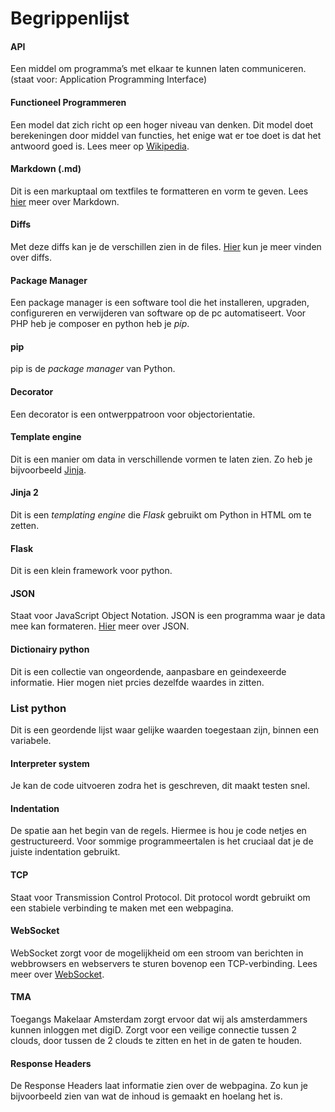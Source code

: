 # Begrippenlijst

#### API
Een middel om programma’s met elkaar te kunnen laten communiceren. (staat voor: Application Programming Interface)


#### Functioneel Programmeren
Een model dat zich richt op een hoger niveau van denken. Dit model doet berekeningen door middel van functies, het enige wat er toe doet is dat het antwoord goed is. Lees meer op [Wikipedia](https://nl.wikipedia.org/wiki/Functioneel_programmeren).


#### Markdown (.md)
Dit is een markuptaal om textfiles te formatteren en vorm te geven. Lees [hier](https://en.wikipedia.org/wiki/Markdown) meer over Markdown.

#### Diffs
Met deze diffs kan je de verschillen zien in de files. [Hier](https://en.wikipedia.org/wiki/Diff) kun je meer vinden over diffs.


#### Package Manager
Een package manager is een software tool die het installeren, upgraden, configureren en verwijderen van software op de pc automatiseert. Voor PHP heb je composer en python heb je *pip*.


#### pip
pip is de *package manager* van Python.


#### Decorator 
Een decorator is een ontwerppatroon voor objectorientatie. 


#### Template engine
Dit is een manier om data in verschillende vormen te laten zien. Zo heb je bijvoorbeeld [Jinja](https://pypi.org/project/Jinja2/).


#### Jinja 2
Dit is een *templating engine* die *Flask* gebruikt om Python in HTML om te zetten.

#### Flask
Dit is een klein framework voor python.

#### JSON
Staat voor JavaScript Object Notation. JSON is een programma waar je data mee kan formateren. [Hier](https://en.wikipedia.org/wiki/JSON) meer over JSON.

#### Dictionairy python 
Dit is een collectie van ongeordende, aanpasbare en geindexeerde informatie. Hier mogen niet prcies dezelfde waardes in zitten.

### List python
Dit is een geordende lijst waar gelijke waarden toegestaan zijn, binnen een variabele.

#### Interpreter system
Je kan de code uitvoeren zodra het is geschreven, dit maakt testen snel.


#### Indentation
De spatie aan het begin van de regels. Hiermee is hou je code netjes en gestructureerd. Voor sommige programmeertalen is het cruciaal dat je de juiste indentation gebruikt.

#### TCP
Staat voor Transmission Control Protocol. Dit protocol wordt gebruikt om een stabiele verbinding te maken met een webpagina.

#### WebSocket
WebSocket zorgt voor de mogelijkheid om een stroom van berichten in webbrowsers en webservers te sturen bovenop een TCP-verbinding. Lees meer over [WebSocket](https://nl.wikipedia.org/wiki/WebSocket).

#### TMA
Toegangs Makelaar Amsterdam zorgt ervoor dat wij als amsterdammers kunnen inloggen met digiD. Zorgt voor een veilige connectie tussen 2 clouds, door tussen de 2 clouds te zitten en het in de gaten te houden.

#### Response Headers
De Response Headers laat informatie zien over de webpagina. Zo kun je bijvoorbeeld zien van wat de inhoud is gemaakt en hoelang het is.
